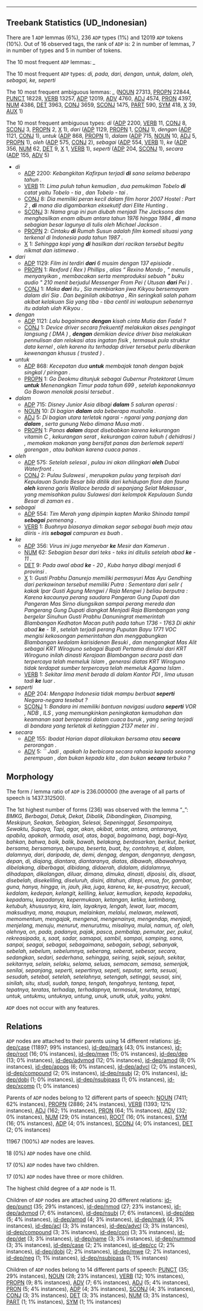 

--------------------------------------------------------------------------------

## Treebank Statistics (UD_Indonesian)

There are 1 `ADP` lemmas (6%), 236 `ADP` types (1%) and 12019 `ADP` tokens (10%).
Out of 16 observed tags, the rank of `ADP` is: 2 in number of lemmas, 7 in number of types and 5 in number of tokens.

The 10 most frequent `ADP` lemmas: <em>_</em>

The 10 most frequent `ADP` types:  <em>di, pada, dari, dengan, untuk, dalam, oleh, sebagai, ke, seperti</em>

The 10 most frequent ambiguous lemmas: <em>_</em> ([NOUN]() 27313, [PROPN]() 22844, [PUNCT]() 18228, [VERB]() 13257, [ADP]() 12019, [ADV]() 4760, [ADJ]() 4574, [PRON]() 4397, [NUM]() 4386, [DET]() 3963, [CONJ]() 3659, [SCONJ]() 1475, [PART]() 590, [SYM]() 418, [X]() 39, [AUX]() 1)

The 10 most frequent ambiguous types:  <em>di</em> ([ADP]() 2200, [VERB]() 11, [CONJ]() 8, [SCONJ]() 3, [PROPN]() 2, [X]() 1), <em>dari</em> ([ADP]() 1129, [PROPN]() 1, [CONJ]() 1), <em>dengan</em> ([ADP]() 1121, [CONJ]() 1), <em>untuk</em> ([ADP]() 868, [PROPN]() 1), <em>dalam</em> ([ADP]() 715, [NOUN]() 10, [ADJ]() 5, [PROPN]() 1), <em>oleh</em> ([ADP]() 575, [CONJ]() 2), <em>sebagai</em> ([ADP]() 554, [VERB]() 1), <em>ke</em> ([ADP]() 356, [NUM]() 62, [DET]() 9, [X]() 1, [VERB]() 1), <em>seperti</em> ([ADP]() 204, [SCONJ]() 1), <em>secara</em> ([ADP]() 155, [ADV]() 5)


* <em>di</em>
  * [ADP]() 2200: <em>Kebangkitan Kafirpun terjadi <b>di</b> sana selama beberapa tahun .</em>
  * [VERB]() 11: <em>Lima puluh tahun kemudian , dua pemukiman Tobelo <b>di</b> catat yaitu Tobelo - tia , dan Tobelo - tai .</em>
  * [CONJ]() 8: <em>Dia memiliki peran kecil dalam film horor 2007 Hostel : Part 2 , <b>di</b> mana dia digambarkan eksekutif dari Elite Hunting .</em>
  * [SCONJ]() 3: <em>Nama grup ini pun diubah menjadi The Jacksons dan menghasilkan enam album antara tahun 1976 hingga 1984 , <b>di</b> mana sebagian besar lagunya di tulis oleh Michael Jackson .</em>
  * [PROPN]() 2: <em>Cintaku <b>di</b> Rumah Susun adalah film komedi situasi yang terkenal di Indonesia pada tahun 1987 .</em>
  * [X]() 1: <em>Sehingga kopi yang <b>di</b> hasilkan dari racikan tersebut begitu nikmat dan istimewa .</em>
* <em>dari</em>
  * [ADP]() 1129: <em>Film ini terdiri <b>dari</b> 6 musim dengan 137 episiode .</em>
  * [PROPN]() 1: <em>Rexford ( Rex ) Phillips , alias “ Rexino Mondo , ” menulis , menyanyikan , membacakan serta memproduksi sebuah " buku audio " 210 menit berjudul Messenger From Pei ( Utusan <b>dari</b> Pei ) .</em>
  * [CONJ]() 1: <em>Maka <b>dari</b> itu , Sia membiarkan jiwa Kikyou bersemayam dalam diri Sia . Dan beginilah akibatnya , Rin seringkali salah paham akibat kelakuan Sia yang tiba - tiba centil ini walaupun sebenarnya itu adalah ulah Kikyou .</em>
* <em>dengan</em>
  * [ADP]() 1121: <em>Lalu bagaimana <b>dengan</b> kisah cinta Mutia dan Fadel ?</em>
  * [CONJ]() 1: <em>Device driver secara frekuentif melakukan akses pengingat langsung ( DMA ) , <b>dengan</b> demikian device driver bisa melakukan pennulisan dan relokasi atas ingatan fisik , termasuk pula struktur data kernel , oleh karena itu terhadap driver tersebut perlu diberikan kewenangan khusus ( trusted ) .</em>
* <em>untuk</em>
  * [ADP]() 868: <em>Kecepatan dua <b>untuk</b> membajak tanah dengan bajak singkal / piringan .</em>
  * [PROPN]() 1: <em>Go Deokmu ditunjuk sebagai Gubernur Protektorat Umum <b>untuk</b> Menenangkan Timur pada tahun 699 , setelah keponakannya Go Bowon menolak posisi tersebut .</em>
* <em>dalam</em>
  * [ADP]() 715: <em>Disney Junior Asia dibagi <b>dalam</b> 5 saluran operasi :</em>
  * [NOUN]() 10: <em>Di bagian <b>dalam</b> ada beberapa musholla .</em>
  * [ADJ]() 5: <em>Di bagian utara terletak ngarai - ngarai yang panjang dan <b>dalam</b> , serta gunung Nebo dimana Musa mati .</em>
  * [PROPN]() 1: <em>Panas <b>dalam</b> dapat disebabkan karena kekurangan vitamin C , kekurangan serat , kekurangan cairan tubuh ( dehidrasi ) , memakan makanan yang bersifat panas dan berlemak seperti gorengan , atau bahkan karena cuaca panas .</em>
* <em>oleh</em>
  * [ADP]() 575: <em>Setelah selesai , pulau ini akan dilingkari <b>oleh</b> Dubai Waterfront .</em>
  * [CONJ]() 2: <em>Pulau Sulawesi , merupakan pulau yang terpisah dari Kepulauan Sunda Besar bila ditilik dari kehidupan flora dan fauna <b>oleh</b> karena garis Wallace berada di sepanjang Selat Makassar , yang memisahkan pulau Sulawesi dari kelompok Kepulauan Sunda Besar di zaman es .</em>
* <em>sebagai</em>
  * [ADP]() 554: <em>Tim Merah yang dipimpin kapten Mariko Shinoda tampil <b>sebagai</b> pemenang .</em>
  * [VERB]() 1: <em>Buahnya biasanya dimakan segar sebagai buah meja atau diiris - iris <b>sebagai</b> campuran es buah .</em>
* <em>ke</em>
  * [ADP]() 356: <em>Virus ini juga menyebar <b>ke</b> Mesir dan Kamerun .</em>
  * [NUM]() 62: <em>Sebagian besar dari teks - teks ini ditulis setelah abad <b>ke</b> - 11 .</em>
  * [DET]() 9: <em>Pada awal abad <b>ke</b> - 20 , Kuba hanya dibagi menjadi 6 provinsi .</em>
  * [X]() 1: <em>Gusti Prabhu Danurejo memiliki permasyuri Mas Ayu Gendhing dari perkawinan tersebut memiliki Putra : Sementara dari selir ( kakak Ipar Gusti Agung Mengwi / Raja Mengwi ) beliau berputra : Karena kacaunya perang saudara Pangeran Gung Dupati dan Pangeran Mas Sirno diungsikan sampai perang mereda dan Pangerang Gung Dupati diangkat Menjadi Raja Blambangan yang bergelar Sinuhun Gusti Prabhu Danuningrat memerintah Blambangan Kedhaton Macan putih pada tahun 1736 - 1763 Di akhir abad <b>ke</b> - 18 , setelah terjadi perang Puputan Bayu 1771 VOC mengisi kekosongan pemerintahan dan menggabungkan Blambangan kedalam karisidenan Besuki , dan mengangkat Mas Alit sebagai KRT Wiroguno sebagai Bupati Pertama dimulai dari KRT Wiroguno inilah dinasti Kerajaan Blambangan secara pasti dan terpercaya telah memeluk Islam , generasi diatas KRT Wiroguno tidak terdapat sumber terpercaya telah memeluk Agama Islam .</em>
  * [VERB]() 1: <em>Sekitar lima menit berada di dalam Kantor PDI , lima utusan tadi <b>ke</b> luar .</em>
* <em>seperti</em>
  * [ADP]() 204: <em>Mengapa Indonesia tidak mampu berbuat <b>seperti</b> Negara-negara tesebut ?</em>
  * [SCONJ]() 1: <em>Bandara ini memiliki bantuan navigasi uudara <b>seperti</b> VOR , NDB , ILS , yang memungkinkan peningkatan kemudahan dan keamanan saat beroperasi dalam cuaca buruk , yang sering terjadi di bandara yang terletak di ketinggian 2137 meter ini .</em>
* <em>secara</em>
  * [ADP]() 155: <em>Ibadat Harian dapat dilakukan bersama atau <b>secara</b> perorangan .</em>
  * [ADV]() 5: <em>`` Jadi , apakah Ia berbicara secara rahasia kepada seorang perempuan , dan bukan kepada kita , dan bukan <b>secara</b> terbuka ?</em>

## Morphology

The form / lemma ratio of `ADP` is 236.000000 (the average of all parts of speech is 1437.312500).

The 1st highest number of forms (236) was observed with the lemma “_”: <em>BMKG, Berbagai, Datuk, Dekat, Dibalik, Dibandingkan, Disamping, Meskipun, Seakan, Sebagian, Selesai, Sepeninggal, Sesampainya, Sewaktu, Supaya, Tapi, agar, akan, akibat, antar, antara, antaranya, apabila, apakah, armada, asal, atas, bagai, bagaimana, bagi, bagi-Nya, bahkan, bahwa, baik, balik, bawah, belakang, berdasarkan, berikut, berkat, bersama, bersamanya, berupa, beserta, buat, by, contohnya, d, dalam, dalamnya, dari, daripada, de, demi, dengag, dengan, dengannya, dengasn, depan, di, diajang, diantara, diantaranya, diatas, dibawah, dibawahnya, dibelakang, diberbagai, dibidang, didaerah, didalam, didalamnya, dihadapan, dikalangan, diluar, dimana, dimuka, dinasti, diposisi, dis, disaat, disebelah, disekeliling, diseluruh, disini, ditahun, ditepi, emua, for, gambar, guna, hanya, hingga, in, jauh, jika, juga, karena, ke, ke-pusatnya, kecuali, kedalam, kedepan, kelangit, keliling, keluar, kemudian, kepada, kepadaku, kepadamu, kepadanya, kepermukaan, ketangan, ketika, ketimbang, ketubuh, khususnya, kira, lain, layaknya, lengah, lewat, luar, macam, maksudnya, mana, maupun, melainkan, melalui, melawan, melewati, memomentum, mengajak, mengenai, mengenainya, mengendap, menjadi, menjelang, menuju, menurut, menurutmu, misalnya, mulai, namun, of, oleh, olehnya, on, pada, padanya, pajak, pasca, pembalap, pemutar, per, pukul, rekreasipada, s, saat, sadar, samapai, sambil, sampai, samping, sana, sanpai, seagai, sebagai, sebagaimana, sebagain, sebagi, sebanyak, sebelah, sebelum, sebelumnya, seberang, seberat, sebesar, secara, sedangkan, sedari, sederhana, sehingga, seiring, sejak, sejauh, sekitar, sekitarnya, selain, selaku, selama, seluas, semacam, semasa, semenjak, senilai, sepanjang, seperti, sepertinya, sepeti, seputar, serta, sesuai, sesudah, setebal, setelah, setelahnya, setengah, setinggi, seusai, sini, sinilah, situ, studi, sudah, tanpa, tengah, tengahnya, tentang, tepat, tepatnya, teratas, terhadap, terhadapnya, termasuk, terutama, tetapi, untuk, untukmu, untuknya, untung, unuk, unutk, utuk, yaitu, yakni</em>.

`ADP` does not occur with any features.


## Relations

`ADP` nodes are attached to their parents using 14 different relations: [id-dep/case]() (11897; 99% instances), [id-dep/mark]() (43; 0% instances), [id-dep/root]() (16; 0% instances), [id-dep/mwe]() (15; 0% instances), [id-dep/dep]() (13; 0% instances), [id-dep/advmod]() (12; 0% instances), [id-dep/amod]() (8; 0% instances), [id-dep/appos]() (6; 0% instances), [id-dep/advcl]() (2; 0% instances), [id-dep/compound]() (2; 0% instances), [id-dep/nsubj]() (2; 0% instances), [id-dep/dobj]() (1; 0% instances), [id-dep/nsubjpass]() (1; 0% instances), [id-dep/xcomp]() (1; 0% instances)

Parents of `ADP` nodes belong to 12 different parts of speech: [NOUN]() (7411; 62% instances), [PROPN]() (2886; 24% instances), [VERB]() (1393; 12% instances), [ADJ]() (162; 1% instances), [PRON]() (64; 1% instances), [ADV]() (32; 0% instances), [NUM]() (29; 0% instances), [ROOT]() (16; 0% instances), [SYM]() (16; 0% instances), [ADP]() (4; 0% instances), [SCONJ]() (4; 0% instances), [DET]() (2; 0% instances)

11967 (100%) `ADP` nodes are leaves.

18 (0%) `ADP` nodes have one child.

17 (0%) `ADP` nodes have two children.

17 (0%) `ADP` nodes have three or more children.

The highest child degree of a `ADP` node is 11.

Children of `ADP` nodes are attached using 20 different relations: [id-dep/punct]() (35; 29% instances), [id-dep/nmod]() (27; 23% instances), [id-dep/advmod]() (7; 6% instances), [id-dep/nsubj]() (7; 6% instances), [id-dep/dep]() (5; 4% instances), [id-dep/amod]() (4; 3% instances), [id-dep/mark]() (4; 3% instances), [id-dep/acl]() (3; 3% instances), [id-dep/advcl]() (3; 3% instances), [id-dep/compound]() (3; 3% instances), [id-dep/conj]() (3; 3% instances), [id-dep/det]() (3; 3% instances), [id-dep/name]() (3; 3% instances), [id-dep/nummod]() (3; 3% instances), [id-dep/case]() (2; 2% instances), [id-dep/cc]() (2; 2% instances), [id-dep/dobj]() (2; 2% instances), [id-dep/mwe]() (2; 2% instances), [id-dep/neg]() (1; 1% instances), [id-dep/nsubjpass]() (1; 1% instances)

Children of `ADP` nodes belong to 14 different parts of speech: [PUNCT]() (35; 29% instances), [NOUN]() (28; 23% instances), [VERB]() (12; 10% instances), [PROPN]() (9; 8% instances), [ADV]() (7; 6% instances), [ADJ]() (5; 4% instances), [PRON]() (5; 4% instances), [ADP]() (4; 3% instances), [SCONJ]() (4; 3% instances), [CONJ]() (3; 3% instances), [DET]() (3; 3% instances), [NUM]() (3; 3% instances), [PART]() (1; 1% instances), [SYM]() (1; 1% instances)

